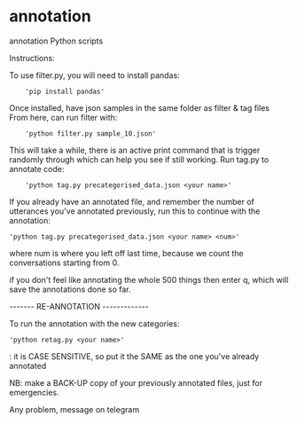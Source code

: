 # annotation
annotation Python scripts

Instructions:

To use filter.py, you will need to install pandas:

        'pip install pandas'


Once installed, have json samples in the same folder as filter & tag files 
From here, can run filter with:

        'python filter.py sample_10.json'


This will take a while, there is an active print command that is trigger randomly through which can help you see if still working.
Run tag.py to annotate code:

        'python tag.py precategorised_data.json <your name>'

If you already have an annotated file, and remember the number of utterances you've annotated previously, run this to continue with the annotation:
	
	'python tag.py precategorised_data.json <your name> <num>'

where num is where you left off last time, because we count the conversations starting from 0.

if you don't feel like annotating the whole 500 things then enter q, which will save the annotations done so far.

------- RE-ANNOTATION -------------

To run the annotation with the new categories:

	'python retag.py <your name>' 

<your name>: it is CASE SENSITIVE, so put it the SAME as the one you've already annotated 

NB: make a BACK-UP copy of your previously annotated files, just for emergencies.

Any problem, message on telegram
